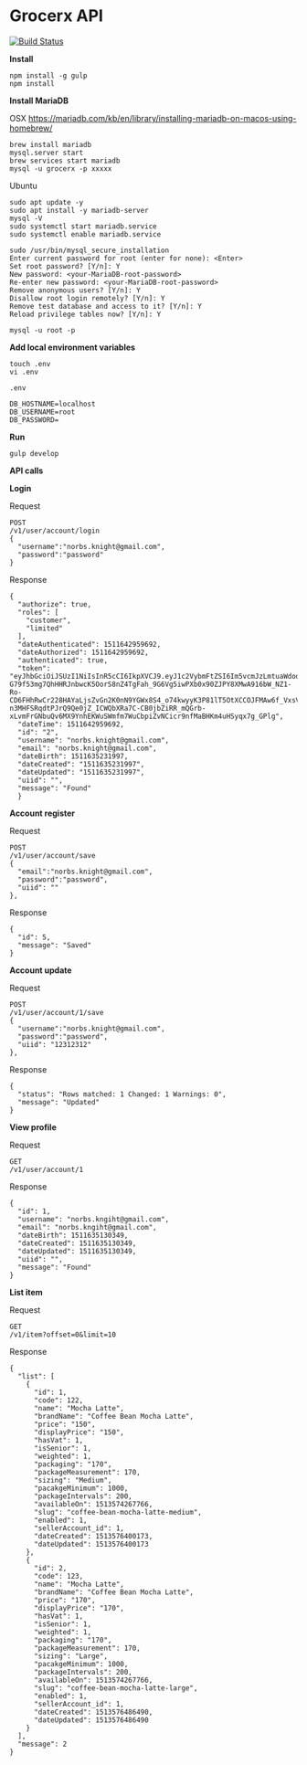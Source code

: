 # Grocerx API

[![Build Status](https://travis-ci.com/n0rbs/grocer-api.svg?token=zrgsiisswgRdAXJmertS&branch=develop)](https://travis-ci.com/n0rbs/grocer-api)

**Install**

```
npm install -g gulp
npm install
```

**Install MariaDB**

OSX
https://mariadb.com/kb/en/library/installing-mariadb-on-macos-using-homebrew/
```
brew install mariadb
mysql.server start
brew services start mariadb
mysql -u grocerx -p xxxxx
```

Ubuntu
```
sudo apt update -y
sudo apt install -y mariadb-server
mysql -V
sudo systemctl start mariadb.service
sudo systemctl enable mariadb.service

sudo /usr/bin/mysql_secure_installation
Enter current password for root (enter for none): <Enter>
Set root password? [Y/n]: Y
New password: <your-MariaDB-root-password>
Re-enter new password: <your-MariaDB-root-password>
Remove anonymous users? [Y/n]: Y
Disallow root login remotely? [Y/n]: Y
Remove test database and access to it? [Y/n]: Y
Reload privilege tables now? [Y/n]: Y

mysql -u root -p
```

**Add local environment variables**
```
touch .env
vi .env
```
`.env`
```
DB_HOSTNAME=localhost
DB_USERNAME=root
DB_PASSWORD=
```

**Run**
```
gulp develop
```

**API calls**

**Login**

Request
```
POST
/v1/user/account/login
{
  "username":"norbs.knight@gmail.com",
  "password":"password"
}
```
Response
```
{
  "authorize": true,
  "roles": [
    "customer",
    "limited"
  ],
  "dateAuthenticated": 1511642959692,
  "dateAuthorized": 1511642959692,
  "authenticated": true,
  "token": "eyJhbGciOiJSUzI1NiIsInR5cCI6IkpXVCJ9.eyJ1c2VybmFtZSI6Im5vcmJzLmtuaWdodEBnbWFpbC5jb20iLCJpYXQiOjE1MTE2NDI5NTl9.Q1wFGBrx0xcxo7huZ_ufHipI1vRyWegYxwTcUIPZXqsUegf-G79f53mg7QhHHRJnbwcK5OorS8nZ4TgFah_9G6Vg5iwPXb0x90ZJPY8XMwA916bW_NZ1-Ro-CD6FHhRwCr228HAYaLjsZvGn2K0nN9YGWx8S4_o74kwyyK3P81lT5OtXCCOJFMAw6f_VxsV6HWs_ZvccpbaYwgS0cYGwnMmKWkTcqPEwlzjk-n3MHFSRqdtPJrQ9Qe0jZ_ICWQbXRa7C-CB0jbZiRR_mQGrb-xLvmFrGNbuQv6MX9YnhEKWuSWmfm7WuCbpiZvNCicr9nfMaBHKm4uHSyqx7g_GPlg",
  "dateTime": 1511642959692,
  "id": "2",
  "username": "norbs.knight@gmail.com",
  "email": "norbs.knight@gmail.com",
  "dateBirth": 1511635231997,
  "dateCreated": "1511635231997",
  "dateUpdated": "1511635231997",
  "uiid": "",
  "message": "Found"
  }
```

**Account register**

Request
```
POST
/v1/user/account/save
{
  "email":"norbs.knight@gmail.com",
  "password":"password",
  "uiid": ""
},
```
Response
```
{
  "id": 5,
  "message": "Saved"
}
```
**Account update**

Request
```
POST
/v1/user/account/1/save
{
  "username":"norbs.knight@gmail.com",
  "password":"password",
  "uiid": "12312312"
},
```
Response
```
{
  "status": "Rows matched: 1 Changed: 1 Warnings: 0",
  "message": "Updated"
}
```

**View profile**

Request
```
GET
/v1/user/account/1
```
Response
```
{
  "id": 1,
  "username": "norbs.kngiht@gmail.com",
  "email": "norbs.kngiht@gmail.com",
  "dateBirth": 1511635130349,
  "dateCreated": 1511635130349,
  "dateUpdated": 1511635130349,
  "uiid": "",
  "message": "Found"
}
```

**List item**

Request
```
GET
/v1/item?offset=0&limit=10
```
Response
```
{
  "list": [
    {
      "id": 1,
      "code": 122,
      "name": "Mocha Latte",
      "brandName": "Coffee Bean Mocha Latte",
      "price": "150",
      "displayPrice": "150",
      "hasVat": 1,
      "isSenior": 1,
      "weighted": 1,
      "packaging": "170",
      "packageMeasurement": 170,
      "sizing": "Medium",
      "pacakgeMinimum": 1000,
      "packageIntervals": 200,
      "availableOn": 1513574267766,
      "slug": "coffee-bean-mocha-latte-medium",
      "enabled": 1,
      "sellerAccount_id": 1,
      "dateCreated": 1513576400173,
      "dateUpdated": 1513576400173
    },
    {
      "id": 2,
      "code": 123,
      "name": "Mocha Latte",
      "brandName": "Coffee Bean Mocha Latte",
      "price": "170",
      "displayPrice": "170",
      "hasVat": 1,
      "isSenior": 1,
      "weighted": 1,
      "packaging": "170",
      "packageMeasurement": 170,
      "sizing": "Large",
      "pacakgeMinimum": 1000,
      "packageIntervals": 200,
      "availableOn": 1513574267766,
      "slug": "coffee-bean-mocha-latte-large",
      "enabled": 1,
      "sellerAccount_id": 1,
      "dateCreated": 1513576486490,
      "dateUpdated": 1513576486490
    }
  ],
  "message": 2
}
```
